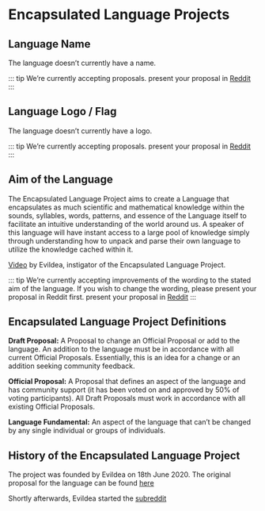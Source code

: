 # Encapsulated Language Projects

## Language Name

The language doesn’t currently have a name.

::: tip We’re currently accepting proposals.
present your proposal in [Reddit](https://www.reddit.com/r/EncapsulatedLanguage/new/)
:::

## Language Logo / Flag

The language doesn’t currently have a logo.

::: tip We’re currently accepting proposals.
present your proposal in [Reddit](https://www.reddit.com/r/EncapsulatedLanguage/new/)
:::

## Aim of the Language

The Encapsulated Language Project aims to create a Language that encapsulates as much scientific and mathematical knowledge within the sounds, syllables, words, patterns, and essence of the Language itself to facilitate an intuitive understanding of the world around us. A speaker of this language will have instant access to a large pool of knowledge simply through understanding how to unpack and parse their own language to utilize the knowledge cached within it.

[Video](https://youtu.be/0VCLTq6epQQ) by Evildea, instigator of the Encapsulated Language Project.

::: tip We’re currently accepting improvements of the wording to the stated aim of the language. If you wish to change the wording, please present your proposal in Reddit first.
present your proposal in [Reddit](https://www.reddit.com/r/EncapsulatedLanguage/new/)
:::

## Encapsulated Language Project Definitions

**Draft Proposal:** A Proposal to change an Official Proposal or add to the language. An addition to the language must be in accordance with all current Official Proposals. Essentially, this is an idea for a change or an addition seeking community feedback.

**Official Proposal:** A Proposal that defines an aspect of the language and has community support (it has been voted on and approved by 50% of voting participants). All Draft Proposals must work in accordance with all existing Official Proposals.

**Language Fundamental:** An aspect of the language that can’t be changed by any single individual or groups of individuals.

## History of the Encapsulated Language Project

The project was founded by Evildea on 18th June 2020. The original proposal for the language can be found [here](https://www.youtube.com/watch?v=0VCLTq6epQQ)

Shortly afterwards, Evildea started the [subreddit](https://www.reddit.com/r/EncapsulatedLanguage/)

